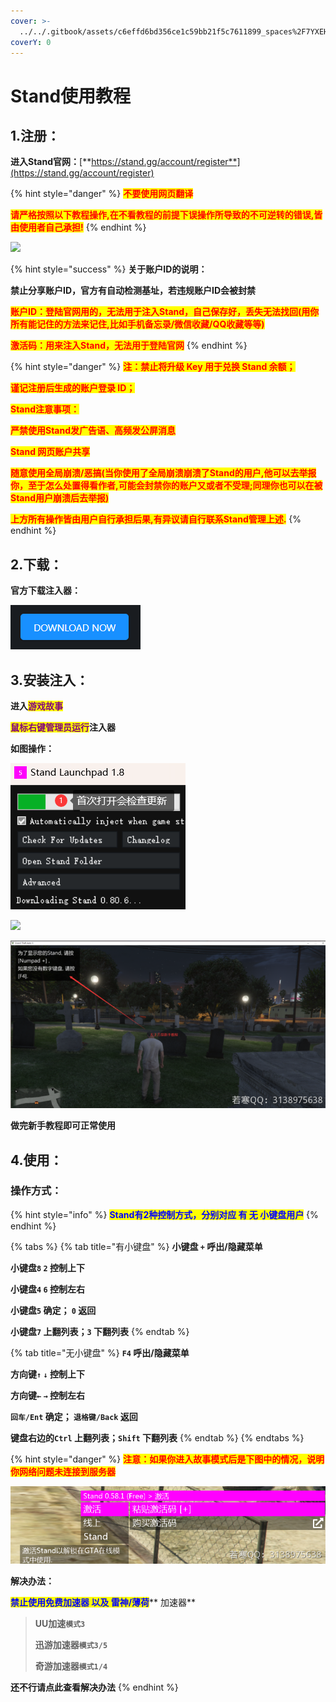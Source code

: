 ```yaml
---
cover: >-
  ../../.gitbook/assets/c6effd6bd356ce1c59bb21f5c7611899_spaces%2F7YXEHggLzaiKwZjRSOD4%2Fuploads%2FcicDvcWrd1lMODtysBlF%2FStandGlitchFav2_alt=media&token=77660bf7-2d69-466b-8b00-b1ccfd7f7b00.png
coverY: 0
---
```


# Stand使用教程

## 1.注册：

**进入Stand官网：**[**https://stand.gg/account/register**](https://stand.gg/account/register)

{% hint style="danger" %}
<mark style="color:red;">**不要使用网页翻译**</mark>

<mark style="color:red;">**请严格按照以下教程操作,在不看教程的前提下误操作所导致的不可逆转的错误,皆由使用者自己承担!**</mark>
{% endhint %}

![](../../.gitbook/assets/bdc1caad7fff284330ffba7d60270500\_spaces%2F7YXEHggLzaiKwZjRSOD4%2Fuploads%2FeLdoTDrfkxFQ25jm9TTM%2FStand%E5%88%9B%E5%BB%BAID\_alt=media\&token=b53d464f-b717-4869-98b9-6392d8da343e.png)

{% hint style="success" %}
**关于账户ID的说明：**

**禁止分享账户ID，官方有自动检测基址，若违规账户ID会被封禁**

<mark style="color:red;">**账户ID：登陆官网用的，无法用于注入Stand，自己保存好，丢失无法找回(用你所有能记住的方法来记住,比如手机备忘录/微信收藏/QQ收藏等等)**</mark>

<mark style="color:red;">**激活码：用来注入Stand，无法用于登陆官网**</mark>
{% endhint %}

{% hint style="danger" %}
<mark style="color:red;">**注：禁止将升级 Key 用于兑换 Stand 余额；**</mark>

<mark style="color:red;">**谨记注册后生成的账户登录 ID；**</mark>

<mark style="color:red;">**Stand注意事项：**</mark>

<mark style="color:red;">**严禁使用Stand发广告语、高频发公屏消息**</mark>

<mark style="color:red;">**Stand 网页账户共享**</mark>

<mark style="color:red;">**随意使用全局崩溃/恶搞(当你使用了全局崩溃崩溃了Stand的用户,他可以去举报你，至于怎么处置得看作者,可能会封禁你的账户又或者不受理;同理你也可以在被Stand用户崩溃后去举报)**</mark>

<mark style="color:red;">**上方所有操作皆由用户自行承担后果,有异议请自行联系Stand管理上述.**</mark>
{% endhint %}

## **2.下载：**

**官方下载注入器：**

****![](<../../.gitbook/assets/image (23) (1) (1).png>)****

## **3.安装注入：**

**进入**<mark style="color:purple;">**游戏故事**</mark>

<mark style="color:purple;">**鼠标右键管理员运行**</mark>**注入器**

**如图操作：**

![](<../../.gitbook/assets/image (35).png>)

![](../../.gitbook/assets/spaces%2F7YXEHggLzaiKwZjRSOD4%2Fuploads%2F5Sh6Wyksq2Zl5CwSs31Q%2FStand%E5%AE%98%E7%BD%91%E5%90%AF%E5%8A%A8%E5%99%A8%E4%B8%AD%E6%96%87%E6%B3%A8%E8%A7%A3.png)

![](<../../.gitbook/assets/image (19) (1).png>)

**做完新手教程即可正常使用**

## **4.使用：**

### **操作方式：**

{% hint style="info" %}
<mark style="color:blue;">**Stand有2种控制方式，分别对应 有 无 小键盘用户**</mark>
{% endhint %}

{% tabs %}
{% tab title="有小键盘" %}
**小键盘 `+`  呼出/隐藏菜单**

**小键盘`8`  `2` 控制上下**

**小键盘`4`  `6` 控制左右**

**小键盘`5` 确定； `0` 返回**

**小键盘`7` 上翻列表；`3` 下翻列表**
{% endtab %}

{% tab title="无小键盘" %}
**`F4` 呼出/隐藏菜单**

**方向键`↑`  `↓` 控制上下**

**方向键`←`  `→` 控制左右**

**`回车/Ent` 确定； `退格键/Back` 返回**

**键盘右边的`Ctrl` 上翻列表；`Shift` 下翻列表**
{% endtab %}
{% endtabs %}

{% hint style="danger" %}
<mark style="color:red;">**注意：如果你进入故事模式后是下图中的情况，说明你网络问题未连接到服务器**</mark>

****![](<../../.gitbook/assets/image (58).png>)****

**解决办法：**

<mark style="color:blue;">**禁止使用免费加速器 以及 雷神/薄荷**</mark>** 加速器**

> **UU加速`模式3`**
>
> **迅游加速器`模式3/5`**
>
> **奇游加速器`模式1/4`**

**还不行请点此查看解决办法**
{% endhint %}
